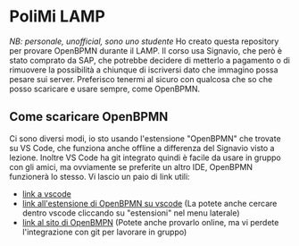 # PoliMi LAMP
_NB: personale, unofficial, sono uno studente_
Ho creato questa repository per provare OpenBPMN durante il LAMP. Il corso usa Signavio, che però è stato comprato da SAP, che potrebbe decidere di metterlo a pagamento o di rimuovere la possibilità a chiunque di iscriversi dato che immagino possa pesare sui server. Preferisco tenermi al sicuro con qualcosa che so che posso scaricare e usare sempre, come OpenBPMN.
## Come scaricare OpenBPMN
Ci sono diversi modi, io sto usando l'estensione "OpenBPMN" che trovate su VS Code, che funziona anche offline a differenza del Signavio visto a lezione. Inoltre VS Code ha git integrato quindi è facile da usare in gruppo con gli amici, ma ovviamente se preferite un altro IDE, OpenBPMN funzionerà lo stesso. Vi lascio un paio di link utili:
- [link a vscode](https://code.visualstudio.com/)
- [link all'estensione di OpenBPMN su vscode](https://marketplace.visualstudio.com/items?itemName=open-bpmn.open-bpmn-vscode-extension) (La potete anche cercare dentro vscode cliccando su "estensioni" nel menu laterale)
- [link al sito di OpenBMPN](https://www.open-bpmn.org/index.html) (Potete anche provarlo online, ma vi perdete l'integrazione con git per lavorare in gruppo)
